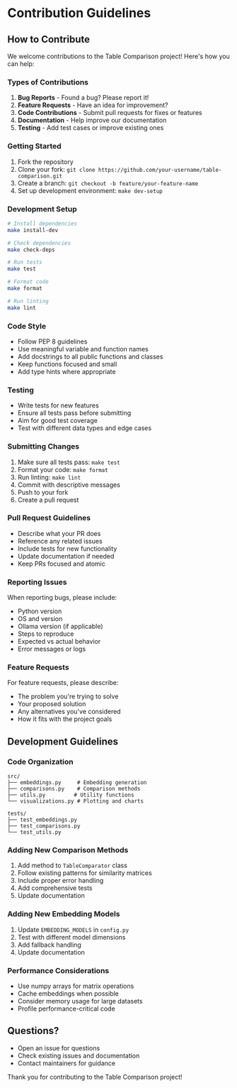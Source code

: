 # Contribution Guidelines

## How to Contribute

We welcome contributions to the Table Comparison project! Here's how you can help:

### Types of Contributions

1. **Bug Reports** - Found a bug? Please report it!
2. **Feature Requests** - Have an idea for improvement?
3. **Code Contributions** - Submit pull requests for fixes or features
4. **Documentation** - Help improve our documentation
5. **Testing** - Add test cases or improve existing ones

### Getting Started

1. Fork the repository
2. Clone your fork: `git clone https://github.com/your-username/table-comparison.git`
3. Create a branch: `git checkout -b feature/your-feature-name`
4. Set up development environment: `make dev-setup`

### Development Setup

```bash
# Install dependencies
make install-dev

# Check dependencies
make check-deps

# Run tests
make test

# Format code
make format

# Run linting
make lint
```

### Code Style

- Follow PEP 8 guidelines
- Use meaningful variable and function names
- Add docstrings to all public functions and classes
- Keep functions focused and small
- Add type hints where appropriate

### Testing

- Write tests for new features
- Ensure all tests pass before submitting
- Aim for good test coverage
- Test with different data types and edge cases

### Submitting Changes

1. Make sure all tests pass: `make test`
2. Format your code: `make format`
3. Run linting: `make lint`
4. Commit with descriptive messages
5. Push to your fork
6. Create a pull request

### Pull Request Guidelines

- Describe what your PR does
- Reference any related issues
- Include tests for new functionality
- Update documentation if needed
- Keep PRs focused and atomic

### Reporting Issues

When reporting bugs, please include:
- Python version
- OS and version
- Ollama version (if applicable)
- Steps to reproduce
- Expected vs actual behavior
- Error messages or logs

### Feature Requests

For feature requests, please describe:
- The problem you're trying to solve
- Your proposed solution
- Any alternatives you've considered
- How it fits with the project goals

## Development Guidelines

### Code Organization

```
src/
├── embeddings.py     # Embedding generation
├── comparisons.py    # Comparison methods
├── utils.py         # Utility functions
└── visualizations.py # Plotting and charts

tests/
├── test_embeddings.py
├── test_comparisons.py
└── test_utils.py
```

### Adding New Comparison Methods

1. Add method to `TableComparator` class
2. Follow existing patterns for similarity matrices
3. Include proper error handling
4. Add comprehensive tests
5. Update documentation

### Adding New Embedding Models

1. Update `EMBEDDING_MODELS` in `config.py`
2. Test with different model dimensions
3. Add fallback handling
4. Update documentation

### Performance Considerations

- Use numpy arrays for matrix operations
- Cache embeddings when possible
- Consider memory usage for large datasets
- Profile performance-critical code

## Questions?

- Open an issue for questions
- Check existing issues and documentation
- Contact maintainers for guidance

Thank you for contributing to the Table Comparison project!
